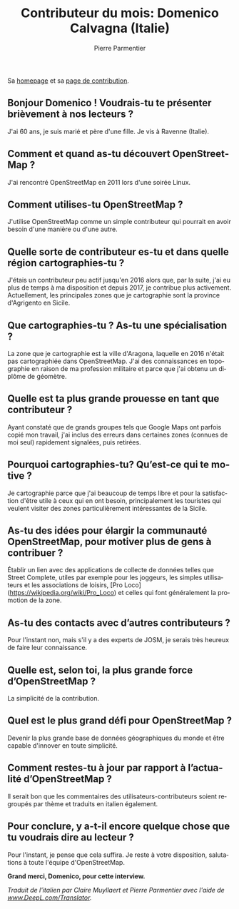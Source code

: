 ﻿---
title: "Contributeur du mois: Domenico Calvagna (Italie)"
featured:
layout: post
category: motm
author: Pierre Parmentier
lang: fr
---

Sa [homepage](https://www.openstreetmap.org/user/domikdomik) et sa [page de contribution](https://hdyc.neis-one.org/?domikdomik).

## Bonjour Domenico ! Voudrais-tu te présenter brièvement à nos lecteurs ?

J'ai 60 ans, je suis marié et père d'une fille. Je vis à Ravenne (Italie).

## Comment et quand as-tu découvert OpenStreetMap ?

J'ai rencontré OpenStreetMap en 2011 lors d'une soirée Linux.

## Comment utilises-tu OpenStreetMap ?

J'utilise OpenStreetMap comme un simple contributeur qui pourrait en avoir besoin d'une manière ou d'une autre.

## Quelle sorte de contributeur es-tu et dans quelle région cartographies-tu ?

J'étais un contributeur peu actif jusqu'en 2016 alors que, par la suite, j'ai eu plus de temps à ma disposition et depuis 2017, je contribue plus activement. Actuellement, les principales zones que je cartographie sont la province d'Agrigento en Sicile.

## Que cartographies-tu ? As-tu une spécialisation ?

La zone que je cartographie est la ville d'Aragona, laquelle en 2016 n'était pas cartographiée dans OpenStreetMap. J'ai des connaissances en topographie en raison de ma profession militaire et parce que j'ai obtenu un diplôme de géomètre.

## Quelle est ta plus grande prouesse en tant que contributeur ?

Ayant constaté que de grands groupes tels que Google Maps ont parfois copié mon travail, j'ai inclus des erreurs dans certaines zones (connues de moi seul) rapidement signalées, puis retirées.

## Pourquoi cartographies-tu? Qu’est-ce qui te motive ?

Je cartographie parce que j'ai beaucoup de temps libre et pour la satisfaction d'être utile à ceux qui en ont besoin, principalement les touristes qui veulent visiter des zones particulièrement intéressantes de la Sicile.

## As-tu des idées pour élargir la communauté OpenStreetMap, pour motiver plus de gens à contribuer ?

Établir un lien avec des applications de collecte de données telles que Street Complete, utiles par exemple pour les joggeurs, les simples utilisateurs et les associations de loisirs, [Pro Loco] (<https://wikipedia.org/wiki/Pro_Loco>) et celles qui font généralement la promotion de la zone.

## As-tu des contacts avec d’autres contributeurs ?

Pour l'instant non, mais s'il y a des experts de JOSM, je serais très heureux de faire leur connaissance.

## Quelle est, selon toi, la plus grande force d’OpenStreetMap ?

La simplicité de la contribution.

## Quel est le plus grand défi pour OpenStreetMap ?

Devenir la plus grande base de données géographiques du monde et être capable d'innover en toute simplicité.

## Comment restes-tu à jour par rapport à l’actualité d’OpenStreetMap ?

Il serait bon que les commentaires des utilisateurs-contributeurs soient regroupés par thème et traduits en italien également.

## Pour conclure, y a-t-il encore quelque chose que tu voudrais dire au lecteur ?

Pour l'instant, je pense que cela suffira. Je reste à votre disposition, salutations à toute l'équipe d'OpenStreetMap.

**Grand merci, Domenico, pour cette interview.**

*Traduit de l'italien par Claire Muyllaert et Pierre Parmentier avec l'aide de www.DeepL.com/Translator.*
